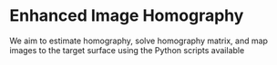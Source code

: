 # Enhanced Image Homography

We aim to estimate homography, solve homography matrix, and map images to the target surface using the Python scripts available